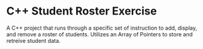 # C++ Student Roster Exercise
A C++ project that runs through a specific set of instruction to add, display, and remove a roster of students. Utilizes an Array of Pointers to store and retreive student data.
